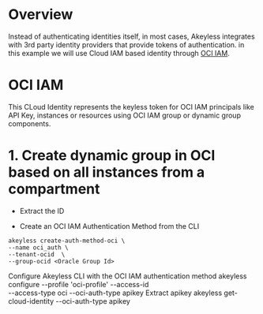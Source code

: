 # Overview
Instead of authenticating identities itself, in most cases, Akeyless integrates with 3rd party identity providers that provide tokens of authentication.
in this example we will use Cloud IAM based identity through [OCI IAM](https://docs.akeyless.io/docs/oci-iam).

# OCI IAM
This CLoud Identity represents the keyless token for OCI IAM principals like API Key, instances or resources using OCI IAM group or dynamic group components.

# 1. Create dynamic group in OCI based on all instances from a compartment
- Extract the ID
> 
- Create an OCI IAM Authentication Method from the CLI
```
akeyless create-auth-method-oci \
--name oci_auth \
--tenant-ocid  \
--group-ocid <Oracle Group Id> 
```
Configure Akeyless CLI with the OCI IAM authentication method
akeyless configure --profile 'oci-profile' --access-id <Your OCI IAM Auth AccessID> \
--access-type oci --oci-auth-type apikey 
Extract apikey
akeyless get-cloud-identity --oci-auth-type apikey 
